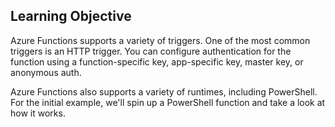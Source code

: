 ## Learning Objective

Azure Functions supports a variety of triggers.
One of the most common triggers is an HTTP trigger.
You can configure authentication for the function using a function-specific key, app-specific key, master key, or anonymous auth.

Azure Functions also supports a variety of runtimes, including PowerShell.
For the initial example, we'll spin up a PowerShell function and take a look at how it works.